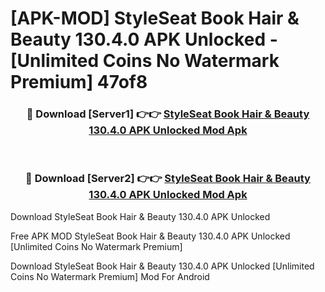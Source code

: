 # [APK-MOD] StyleSeat  Book Hair & Beauty 130.4.0 APK Unlocked - [Unlimited Coins No Watermark Premium] 47of8



<div align="center">
<h3>🔴 Download [Server1] 👉👉 <a href="https://momento.my/?title=StyleSeat__Book_Hair_&_Beauty_130.4.0_APK_Unlocked">StyleSeat  Book Hair & Beauty 130.4.0 APK Unlocked Mod Apk</a></h3><br>

<h3>🔴 Download [Server2] 👉👉 <a href="https://momento.my/?title=StyleSeat__Book_Hair_&_Beauty_130.4.0_APK_Unlocked">StyleSeat  Book Hair & Beauty 130.4.0 APK Unlocked Mod Apk</a></h3>
</div>



Download StyleSeat  Book Hair & Beauty 130.4.0 APK Unlocked 

Free APK MOD StyleSeat  Book Hair & Beauty 130.4.0 APK Unlocked [Unlimited Coins No Watermark Premium]

Download StyleSeat  Book Hair & Beauty 130.4.0 APK Unlocked [Unlimited Coins No Watermark Premium] Mod For Android
